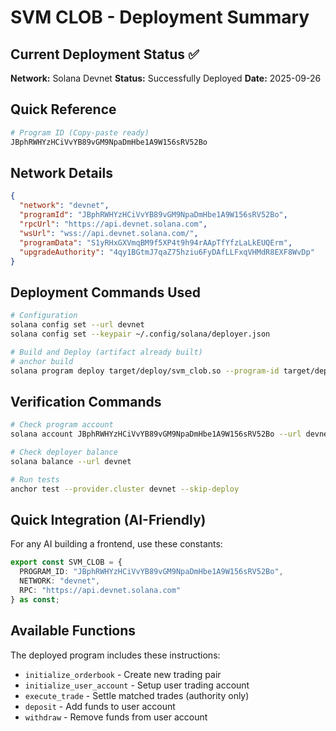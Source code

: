 # SVM CLOB - Deployment Summary

## Current Deployment Status ✅

**Network:** Solana Devnet
**Status:** Successfully Deployed
**Date:** 2025-09-26

## Quick Reference

```bash
# Program ID (Copy-paste ready)
JBphRWHYzHCiVvYB89vGM9NpaDmHbe1A9W156sRV52Bo
```

## Network Details

```json
{
  "network": "devnet",
  "programId": "JBphRWHYzHCiVvYB89vGM9NpaDmHbe1A9W156sRV52Bo",
  "rpcUrl": "https://api.devnet.solana.com",
  "wsUrl": "wss://api.devnet.solana.com/",
  "programData": "S1yRHxGXVmqBM9f5XP4t9h94rAApTfYfzLaLkEUQErm",
  "upgradeAuthority": "4qy1BGtmJ7qaZ75hziu6FyDAfLLFxqVHMdR8EXF8WvDp"
}
```

## Deployment Commands Used

```bash
# Configuration
solana config set --url devnet
solana config set --keypair ~/.config/solana/deployer.json

# Build and Deploy (artifact already built)
# anchor build
solana program deploy target/deploy/svm_clob.so --program-id target/deploy/svm_clob-keypair.json
```

## Verification Commands

```bash
# Check program account
solana account JBphRWHYzHCiVvYB89vGM9NpaDmHbe1A9W156sRV52Bo --url devnet

# Check deployer balance
solana balance --url devnet

# Run tests
anchor test --provider.cluster devnet --skip-deploy
```

## Quick Integration (AI-Friendly)

For any AI building a frontend, use these constants:

```typescript
export const SVM_CLOB = {
  PROGRAM_ID: "JBphRWHYzHCiVvYB89vGM9NpaDmHbe1A9W156sRV52Bo",
  NETWORK: "devnet",
  RPC: "https://api.devnet.solana.com"
} as const;
```

## Available Functions

The deployed program includes these instructions:
- `initialize_orderbook` - Create new trading pair
- `initialize_user_account` - Setup user trading account
- `execute_trade` - Settle matched trades (authority only)
- `deposit` - Add funds to user account
- `withdraw` - Remove funds from user account